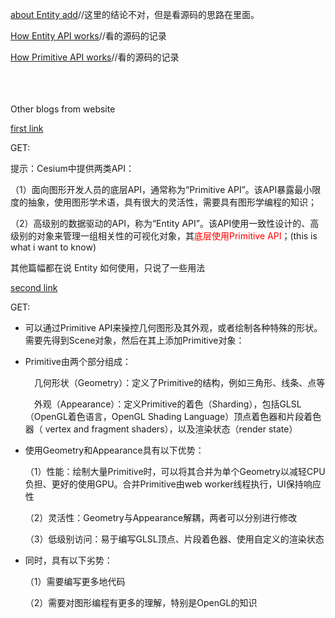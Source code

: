 <!-- [demo (need to execute in Cesium project)](../../cesium_tutorial/cesium_offical_website/demo/Custom_Geometry_and_Appearances.html) -->

[about Entity add](../0_TO_1_about/index_entities_add.md)//这里的结论不对，但是看源码的思路在里面。


<!--
  决定看这个 问题的初衷是因为  LSEarth 现在只实现了 Primitive API（暂定完全实现），但是 Entity API 用起来真的是很舒服，
  我希望自己是否可以尝试一下发现其中个规律，然后在现有的 Primitive API 上实现 LSEarth 的 Entity

  写完这句话，我的直觉告诉我，就一直根据 Entity 的路子一路挖下去，一定会发现一些内容的。 好的 08.12
  那就开始看 Entity， 死扣到底。
  我最终要知道什么？
  想要知道 Entity 如何利用 Primitive API 实现 模型生成。
  想了一下，那就不应只看 Entity 内部，而是结合 Viewer 等其他文件一起看了。OK 开始实施。
-->

[ How Entity API works](How_Entity_API_works.md)//看的源码的记录

[ How Primitive API works](How_Primitive_API_works.md)//看的源码的记录

<br/>
<br/>
<br/>
Other blogs from website<br/>

[ first link ](https://blog.csdn.net/XLSMN/article/details/76229390)

GET:

提示：Cesium中提供两类API：

（1）面向图形开发人员的底层API，通常称为“Primitive API”。该API暴露最小限度的抽象，使用图形学术语，具有很大的灵活性，需要具有图形学编程的知识；

（2）高级别的数据驱动的API，称为“Entity API”。该API使用一致性设计的、高级别的对象来管理一组相关性的可视化对象，其<font color=red>底层使用Primitive API</font>；(this is what i want to know)

其他篇幅都在说 Entity 如何使用，只说了一些用法


[ second link ](https://blog.csdn.net/5hongbing/article/details/79329562?utm_medium=distribute.pc_relevant.none-task-blog-2~default~baidujs_title~default-6.baidujsUnder6&spm=1001.2101.3001.4242)

GET:

- 可以通过Primitive API来操控几何图形及其外观，或者绘制各种特殊的形状。需要先得到Scene对象，然后在其上添加Primitive对象：

- Primitive由两个部分组成：

  &emsp;几何形状（Geometry）：定义了Primitive的结构，例如三角形、线条、点等

  &emsp;外观（Appearance）：定义Primitive的着色（Sharding），包括GLSL（OpenGL着色语言，OpenGL Shading Language）顶点着色器和片段着色器（ vertex and fragment shaders），以及渲染状态（render state）

- 使用Geometry和Appearance具有以下优势：

  （1）性能：绘制大量Primitive时，可以将其合并为单个Geometry以减轻CPU负担、更好的使用GPU。合并Primitive由web worker线程执行，UI保持响应性

  （2）灵活性：Geometry与Appearance解耦，两者可以分别进行修改

  （3）低级别访问：易于编写GLSL顶点、片段着色器、使用自定义的渲染状态

- 同时，具有以下劣势：

  （1）需要编写更多地代码

  （2）需要对图形编程有更多的理解，特别是OpenGL的知识